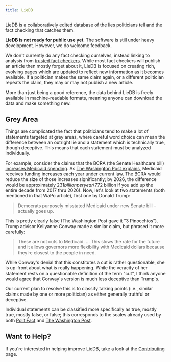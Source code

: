 ```yaml
---
title: LieDB
---
```


LieDB is a collaboratively edited database of the lies politicians
tell and the fact checking that catches them.

**LieDB is not ready for public use yet**.  The software is still
under heavy development.  However, we do welcome feedback.

We don't currently do any fact checking ourselves, instead linking to
analysis from [trusted fact checkers](/checker).  While most fact
checkers will publish an article then mostly forget about it, LieDB is
focused on creating rich, evolving pages which are updated to reflect
new information as it becomes available.  If a politician makes the
same claim again, or a different politician repeats the claim, they
may or may not publish a new article.

More than just being a good reference, the data behind LieDB is freely
available in machine-readable formats, meaning anyone can download the
data and make something new.

## Grey Area

Things are complicated the fact that politicians tend to make a lot
of statements targeted at grey areas, where careful word choice can
mean the difference between an outright lie and a statement which is
technically true, though deceptive.  This means that each statement
must be analyzed individually.

For example, consider the claims that the BCRA (the Senate Healthcare
bill) [increases Medicaid
spending](/claim/bcra-increases-medicaid-spending).  As [The
Washington Post
explains](https://www.washingtonpost.com/news/fact-checker/wp/2017/06/30/president-trumps-claim-medicaid-spending-in-senate-health-bill-actually-goes-up/),
Medicaid receives funding increases each year under current law.  The
BCRA would reduce the size of those increases significantly; by 2026,
the difference would be approximately $231 billion per year ($772
billion if you add up the entire decade from 2017 thru 2026).  Now,
let's look at two statements (both mentioned in that WaPo article),
first one by Donald Trump:

> Democrats purposely misstated Medicaid under new Senate bill –
> actually goes up.

This is pretty clearly false (The Washington Post gave it "3
Pinocchios").  Trump advisor Kellyanne Conway made a similar claim,
but phrased it more carefully:

> These are not cuts to Medicaid. … This slows the rate for the future
> and it allows governors more flexibility with Medicaid dollars
> because they’re closest to the people in need.

While Conway's denial that this constitutes a cut is rather
questionable, she is up-front about what is really happening.  While
the veracity of her statement rests on a questionable definition of
the term "cut", I think anyone would agree that Conway's version is
much less deceptive than Trump's.

Our current plan to resolve this is to classify talking points (i.e.,
similar claims made by one or more politician) as either generally
truthful or deceptive.

Individual statements can be classified more specifically as true,
mostly true, mostly false, or false; this corresponds to the scales
already used by both
[PolitiFact](http://www.politifact.com/truth-o-meter/article/2013/nov/01/principles-politifact-punditfact-and-truth-o-meter/)
and [The Washington
Post](https://www.washingtonpost.com/news/fact-checker/about-the-fact-checker/).

## Want to Help?

If you're interested in helping improve LieDB, take a look at the
[Contributing](/contributing/) page.
